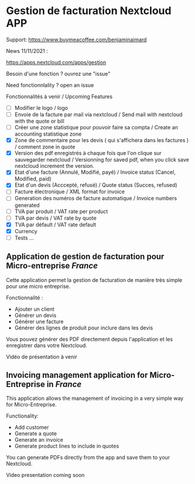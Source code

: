 # Gestion de facturation Nextcloud APP

Support: https://www.buymeacoffee.com/benjaminaimard

News 11/11/2021 :

https://apps.nextcloud.com/apps/gestion

Besoin d'une fonction ? ouvrez une "issue"

Need fonctionnlality ? open an issue

Fonctionnalités à venir / Upcoming Features

- [ ] Modifier le logo / logo
- [ ] Envoie de la facture par mail via nextcloud / Send mail with nextcloud with the quote or bill
- [ ] Créer une zone statistique pour pouvoir faire sa compta / Create an accounting statistique zone
- [x] Zone de commentaire pour les devis ( qui s'affichera dans les factures ) / comment zone in quote
- [x] Version des pdf enregistrés à chaque fois que l'on clique sur sauvegarder nextcloud / Versionning for saved pdf, when you click save nextcloud increment the version.
- [x] Etat d'une facture (Annulé, Modifié, payé) / Invoice status (Cancel, Modified, paid)
- [x] Etat d'un devis (Acccepté, refusé) / Quote status (Succes, refused)
- [ ] Facture électronique / XML format for invoice
- [ ] Generation des numéros de facture automatique / Invoice numbers generated
- [ ] TVA par produit / VAT rate per product
- [ ] TVA par devis / VAT rate by quote
- [x] TVA par défault / VAT rate default
- [x] Currency
- [ ] Tests ...

## Application de gestion de facturation pour Micro-entreprise *France*

Cette application permet la gestion de facturation de manière très simple pour une micro entreprise.

Fonctionnalité : 
* Ajouter un client
* Générer un devis
* Générer une facture
* Générer des lignes de produit pour inclure dans les devis

Vous pouvez générer des PDF directement depuis l'application et les enregistrer dans votre Nextcloud.

Vidéo de présentation à venir

## Invoicing management application for Micro-Entreprise in *France* 

This application allows the management of invoicing in a very simple way for Micro-Entreprise.

Functionality:

* Add customer
* Generate a quote
* Generate an invoice
* Generate product lines to include in quotes

You can generate PDFs directly from the app and save them to your Nextcloud.

Video presentation coming soon
